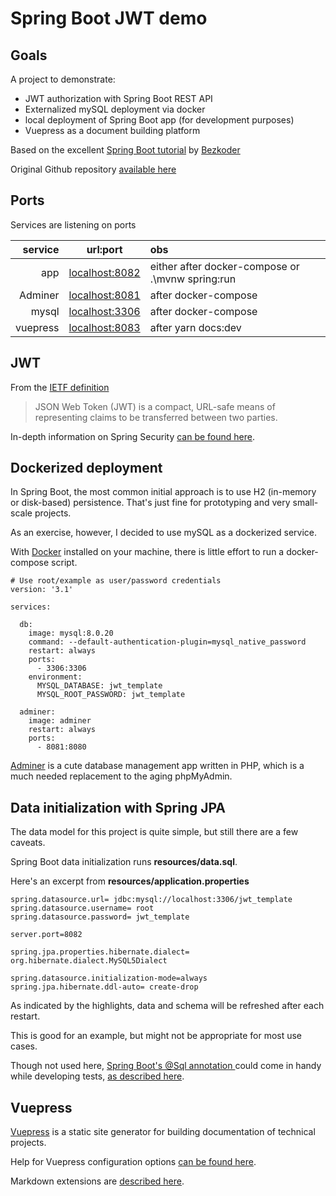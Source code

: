 # Spring Boot JWT demo

## Goals

A project to demonstrate:
 
- JWT authorization with Spring Boot REST API
- Externalized mySQL deployment via docker
- local deployment of Spring Boot app (for development purposes)
- Vuepress as a document building platform

Based on the excellent [Spring Boot tutorial](https://bezkoder.com/spring-boot-jwt-authentication/) by [Bezkoder](https://github.com/bezkoder)

Original Github repository [available here](https://github.com/bezkoder/spring-boot-spring-security-jwt-authentication)

## Ports

Services are listening on ports

| service | url:port | obs
| ---:|:---:|:---
| app      | [localhost:8082](http://localhost:8082) | either after docker-compose or .\mvnw spring:run
| Adminer      | [localhost:8081](http://localhost:8081)|after docker-compose
| mysql | [localhost:3306](http://localhost:3306)| after docker-compose
| vuepress | [localhost:8083](http://localhost:8083)| after yarn docs:dev
      


## JWT

From the [IETF definition](https://tools.ietf.org/html/rfc7519)

> JSON Web Token (JWT) is a compact, URL-safe means of representing claims to be transferred between two parties. 

In-depth information on Spring Security [can be found here](https://docs.spring.io/spring-security/site/docs/current/reference/html5/).


## Dockerized deployment

In Spring Boot, the most common initial approach is to use H2 (in-memory or disk-based) persistence.  That's just fine for prototyping and very small-scale projects.
  
As an exercise, however, I decided to use mySQL as a dockerized service.
  
With [Docker](https://docs.docker.com/docker-for-windows/) installed on your machine, there is little effort to run a docker-compose script.

```
# Use root/example as user/password credentials
version: '3.1'

services:

  db:
    image: mysql:8.0.20
    command: --default-authentication-plugin=mysql_native_password
    restart: always
    ports:
      - 3306:3306
    environment:
      MYSQL_DATABASE: jwt_template
      MYSQL_ROOT_PASSWORD: jwt_template

  adminer:
    image: adminer
    restart: always
    ports:
      - 8081:8080
```

[Adminer](https://www.adminer.org/) is a cute database management app written in PHP, which is a much needed replacement to the aging phpMyAdmin.

## Data initialization with Spring JPA

The data model for this project is quite simple, but still there are a few caveats.

Spring Boot data initialization runs **resources/data.sql**.  

Here's an excerpt from **resources/application.properties**

```{9,10}
spring.datasource.url= jdbc:mysql://localhost:3306/jwt_template
spring.datasource.username= root
spring.datasource.password= jwt_template

server.port=8082

spring.jpa.properties.hibernate.dialect= org.hibernate.dialect.MySQL5Dialect

spring.datasource.initialization-mode=always
spring.jpa.hibernate.ddl-auto= create-drop
``` 

As indicated by the highlights, data and schema will be refreshed after each restart.

This is good for an example, but might not be appropriate for most use cases.

Though not used here, [Spring Boot's @Sql annotation ](https://docs.spring.io/spring-framework/docs/current/javadoc-api/org/springframework/test/context/jdbc/Sql.html) could come in handy while developing tests, [as described here](https://www.baeldung.com/spring-boot-data-sql-and-schema-sql).


## Vuepress

[Vuepress](https://vuepress.vuejs.org/) is a static site generator for building documentation of technical projects.

Help for Vuepress configuration options [can be found here](https://vuepress.vuejs.org/config).

Markdown extensions are [described here](https://vuepress.vuejs.org/guide/markdown.htm).





 

